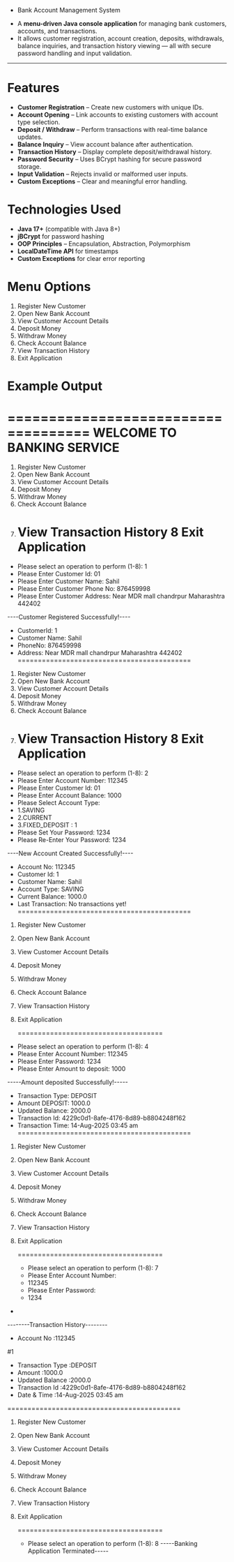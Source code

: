 *  Bank Account Management System 

- A **menu-driven Java console application** for managing bank customers, accounts, and transactions.  
- It allows customer registration, account creation, deposits, withdrawals, balance inquiries, and transaction history viewing — all with secure password handling and input validation.

---

# Features

- **Customer Registration** – Create new customers with unique IDs.
- **Account Opening** – Link accounts to existing customers with account type selection.
- **Deposit / Withdraw** – Perform transactions with real-time balance updates.
- **Balance Inquiry** – View account balance after authentication.
- **Transaction History** – Display complete deposit/withdrawal history.
- **Password Security** – Uses BCrypt hashing for secure password storage.
- **Input Validation** – Rejects invalid or malformed user inputs.
- **Custom Exceptions** – Clear and meaningful error handling.



# Technologies Used

- **Java 17+** (compatible with Java 8+)
- **jBCrypt** for password hashing
- **OOP Principles** – Encapsulation, Abstraction, Polymorphism
- **LocalDateTime API** for timestamps
- **Custom Exceptions** for clear error reporting

# Menu Options
1. Register New Customer
2. Open New Bank Account
3. View Customer Account Details
4. Deposit Money
5. Withdraw Money
6. Check Account Balance
7. View Transaction History
8. Exit Application


# Example Output

====================================
WELCOME TO BANKING SERVICE     
====================================
1. Register New Customer
2. Open New Bank Account
3. View Customer Account Details
4. Deposit Money
5. Withdraw Money
6. Check Account Balance
7. View Transaction History
   8 Exit Application
   ====================================
  -  Please select an operation to perform (1-8):
1
  -  Please Enter Customer Id:
01
   - Please Enter Customer Name:
Sahil
   - Please Enter Customer Phone No:
   876459998
   - Please Enter Customer Address:
   Near MDR mall chandrpur Maharashtra 442402

   ----Customer Registered Successfully!----
  -  CustomerId: 1
  -  Customer Name: Sahil
   - PhoneNo: 876459998
   - Address: Near MDR mall chandrpur Maharashtra 442402
   ===========================================

1. Register New Customer
2. Open New Bank Account
3. View Customer Account Details
4. Deposit Money
5. Withdraw Money
6. Check Account Balance
7. View Transaction History
   8 Exit Application
   ====================================
  -  Please select an operation to perform (1-8):
   2
   - Please Enter Account Number:
   112345
   - Please Enter Customer Id:
   01
   - Please Enter Account Balance:
   1000
   - Please Select Account Type:
  -  1.SAVING
   - 2.CURRENT
   - 3.FIXED_DEPOSIT :
1
   - Please Set Your Password:
   1234
  -  Please Re-Enter Your Password:
   1234

   ----New Account Created Successfully!----
  -  Account No: 112345
   - Customer Id: 1
   - Customer Name: Sahil
   - Account Type: SAVING
   - Current Balance: 1000.0
   - Last Transaction: No transactions yet!
   ===========================================
1. Register New Customer
2. Open New Bank Account
3. View Customer Account Details
4. Deposit Money
5. Withdraw Money
6. Check Account Balance
7. View Transaction History
8. Exit Application

   ====================================
  -  Please select an operation to perform (1-8):
   4
   - Please Enter Account Number:
   112345
   - Please Enter Password:
   1234
   - Please Enter Amount to deposit:
   1000

   -----Amount deposited Successfully!-----
  -  Transaction Type: DEPOSIT
   - Amount DEPOSIT: 1000.0
   - Updated Balance: 2000.0
   - Transaction Id: 4229c0d1-8afe-4176-8d89-b8804248f162
   - Transaction Time: 14-Aug-2025 03:45 am
   ===========================================
1. Register New Customer
2. Open New Bank Account
3. View Customer Account Details
4. Deposit Money
5. Withdraw Money
6. Check Account Balance
7. View Transaction History 
8. Exit Application

   ====================================
   - Please select an operation to perform (1-8):
   7
   - Please Enter Account Number:
   - 112345
   - Please Enter Password:
   - 1234
- 
   
  --------Transaction History--------
  -  Account No  :112345

#1
- Transaction Type :DEPOSIT
- Amount           :1000.0
- Updated Balance  :2000.0
- Transaction Id   :4229c0d1-8afe-4176-8d89-b8804248f162
- Date & Time      :14-Aug-2025 03:45 am

===========================================
1. Register New Customer
2. Open New Bank Account
3. View Customer Account Details
4. Deposit Money
5. Withdraw Money
6. Check Account Balance
7. View Transaction History 
8. Exit Application

   ====================================
   - Please select an operation to perform (1-8):
   8
   -----Banking Application Terminated-----


